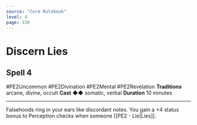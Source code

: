 ```yaml
---
source: "Core Rulebook"
level: 4
page: 330
---
```


# Discern Lies
## Spell 4
#PE2Uncommon #PE2Divination #PE2Mental #PE2Revelation
**Traditions** arcane, divine, occult
**Cast** ◆◆ somatic, verbal
**Duration** 10 minutes

-----
Falsehoods ring in your ears like discordant notes. You gain a +4 status bonus to Perception checks when someone [[PE2 - Lie|Lies]].